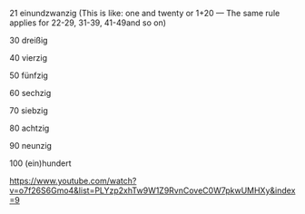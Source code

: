 21    einundzwanzig (This is like: one and twenty or 1+20 — The same rule applies for 22-29, 31-39, 41-49and so on)

30   dreißig

40   vierzig

50   fünfzig

60   sechzig

70   siebzig

80   achtzig

90   neunzig

100 (ein)hundert



https://www.youtube.com/watch?v=o7f26S6Gmo4&list=PLYzp2xhTw9W1Z9RvnCoveC0W7pkwUMHXy&index=9